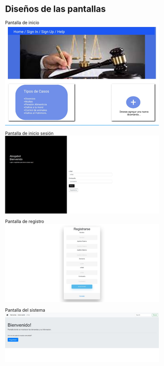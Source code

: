 # Diseños de las pantallas

Pantalla de inicio
![images](./images/UIindex.jpeg)

Pantalla de inicio sesión
![images](./images/UIlogin.jpeg)

Pantalla de registro
![images](./images/UIregister.jpeg)

Pantalla del sistema
![images](./images/UIdashboard.jpeg)